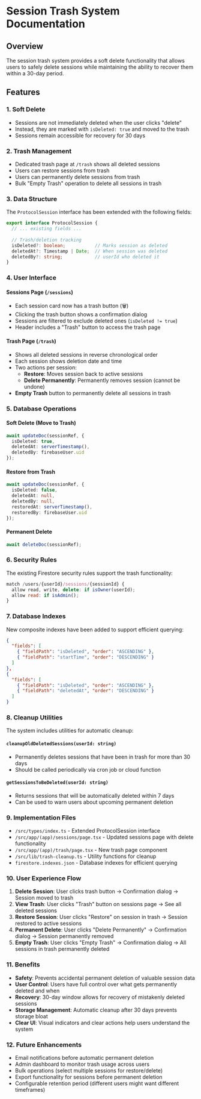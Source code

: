 # Session Trash System Documentation

## Overview

The session trash system provides a soft delete functionality that allows users to safely delete sessions while maintaining the ability to recover them within a 30-day period.

## Features

### 1. Soft Delete
- Sessions are not immediately deleted when the user clicks "delete"
- Instead, they are marked with `isDeleted: true` and moved to the trash
- Sessions remain accessible for recovery for 30 days

### 2. Trash Management
- Dedicated trash page at `/trash` shows all deleted sessions
- Users can restore sessions from trash
- Users can permanently delete sessions from trash
- Bulk "Empty Trash" operation to delete all sessions in trash

### 3. Data Structure

The `ProtocolSession` interface has been extended with the following fields:

```typescript
export interface ProtocolSession {
  // ... existing fields ...
  
  // Trash/deletion tracking
  isDeleted?: boolean;           // Marks session as deleted
  deletedAt?: Timestamp | Date;  // When session was deleted
  deletedBy?: string;            // userId who deleted it
}
```

### 4. User Interface

#### Sessions Page (`/sessions`)
- Each session card now has a trash button (🗑️) 
- Clicking the trash button shows a confirmation dialog
- Sessions are filtered to exclude deleted ones (`isDeleted != true`)
- Header includes a "Trash" button to access the trash page

#### Trash Page (`/trash`)
- Shows all deleted sessions in reverse chronological order
- Each session shows deletion date and time
- Two actions per session:
  - **Restore**: Moves session back to active sessions
  - **Delete Permanently**: Permanently removes session (cannot be undone)
- **Empty Trash** button to permanently delete all sessions in trash

### 5. Database Operations

#### Soft Delete (Move to Trash)
```typescript
await updateDoc(sessionRef, {
  isDeleted: true,
  deletedAt: serverTimestamp(),
  deletedBy: firebaseUser.uid
});
```

#### Restore from Trash
```typescript
await updateDoc(sessionRef, {
  isDeleted: false,
  deletedAt: null,
  deletedBy: null,
  restoredAt: serverTimestamp(),
  restoredBy: firebaseUser.uid
});
```

#### Permanent Delete
```typescript
await deleteDoc(sessionRef);
```

### 6. Security Rules

The existing Firestore security rules support the trash functionality:

```javascript
match /users/{userId}/sessions/{sessionId} {
  allow read, write, delete: if isOwner(userId);
  allow read: if isAdmin();
}
```

### 7. Database Indexes

New composite indexes have been added to support efficient querying:

```json
{
  "fields": [
    { "fieldPath": "isDeleted", "order": "ASCENDING" },
    { "fieldPath": "startTime", "order": "DESCENDING" }
  ]
},
{
  "fields": [
    { "fieldPath": "isDeleted", "order": "ASCENDING" },
    { "fieldPath": "deletedAt", "order": "DESCENDING" }
  ]
}
```

### 8. Cleanup Utilities

The system includes utilities for automatic cleanup:

#### `cleanupOldDeletedSessions(userId: string)`
- Permanently deletes sessions that have been in trash for more than 30 days
- Should be called periodically via cron job or cloud function

#### `getSessionsToBeDeleted(userId: string)`
- Returns sessions that will be automatically deleted within 7 days
- Can be used to warn users about upcoming permanent deletion

### 9. Implementation Files

- `/src/types/index.ts` - Extended ProtocolSession interface
- `/src/app/(app)/sessions/page.tsx` - Updated sessions page with delete functionality
- `/src/app/(app)/trash/page.tsx` - New trash page component
- `/src/lib/trash-cleanup.ts` - Utility functions for cleanup
- `firestore.indexes.json` - Database indexes for efficient querying

### 10. User Experience Flow

1. **Delete Session**: User clicks trash button → Confirmation dialog → Session moved to trash
2. **View Trash**: User clicks "Trash" button on sessions page → See all deleted sessions
3. **Restore Session**: User clicks "Restore" on session in trash → Session restored to active sessions
4. **Permanent Delete**: User clicks "Delete Permanently" → Confirmation dialog → Session permanently removed
5. **Empty Trash**: User clicks "Empty Trash" → Confirmation dialog → All sessions in trash permanently deleted

### 11. Benefits

- **Safety**: Prevents accidental permanent deletion of valuable session data
- **User Control**: Users have full control over what gets permanently deleted and when
- **Recovery**: 30-day window allows for recovery of mistakenly deleted sessions
- **Storage Management**: Automatic cleanup after 30 days prevents storage bloat
- **Clear UI**: Visual indicators and clear actions help users understand the system

### 12. Future Enhancements

- Email notifications before automatic permanent deletion
- Admin dashboard to monitor trash usage across users
- Bulk operations (select multiple sessions for restore/delete)
- Export functionality for sessions before permanent deletion
- Configurable retention period (different users might want different timeframes)
